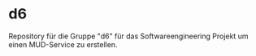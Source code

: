 # d6
Repository für die Gruppe "d6" für das Softwareengineering Projekt um einen MUD-Service zu erstellen.
